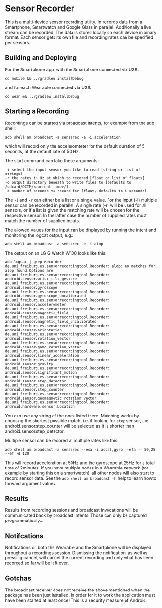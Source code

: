 # Sensor Recorder

 This is a multi-device sensor recording utility.
 In records data from a Smartphone, Smartwatch and Google Glass in parallel.
 Additionally a live stream can be recorded.
 The data is stored locally on each device in binary format.
 Each sensor gets its own file and recording rates can be specified per sensors.

## Building and Deploying

 For the Smartphone app, with the Smartphone connected via USB:

    cd mobile && ../gradlew installDebug

 and for each Wearable connected via USB:

    cd wear && ../gradlew installDebug

## Starting a Recording

 Recordings can be started via broadcast intents, for example from the adb shell:

    adb shell am broadcast -a senserec -e -i acceleration 

 which will record only the acceleromteter for the default duration of 5 seconds, at the default rate of 50 Hz.

 The start command can take these arguments:

    -i select the input sensor you like to read [string or list of strings]
    -r the rates in Hz at which to recored [float or list of floats]
    -o output directory beneath to write files to [defaults to /sdcard/DCIM/<current time>/]
    -d number of seconds to record for [float, defaults to 5 seconds]

 The ```-i``` and ```-r``` can either be a list or a single value. For the input (-i) multiple sensor can be recorded in parallel. A single rate (-r) will be used for all sensors, or if a list is given the matching rate will be chosen for the respective sensor. In the latter case the number of supplied rates must match the number of supplied inputs.

 The allowed values for the input can be displayed by running the intent and monitoring the logcat output, e.g.:

    adb shell am broadcast -a senserec -e -i alop 

 The output on an LG G Watch W100 looks like this:

    adb logcat | grep Recorder
    de.uni_freiburg.es.sensorrecordingtool.Recorder: alop: no matches for alop found.Options are: 
    de.uni_freiburg.es.sensorrecordingtool.Recorder: android.sensor.wrist_tilt_gesture
    de.uni_freiburg.es.sensorrecordingtool.Recorder: android.sensor.gyroscope
    de.uni_freiburg.es.sensorrecordingtool.Recorder: android.sensor.gyroscope_uncalibrated
    de.uni_freiburg.es.sensorrecordingtool.Recorder: android.sensor.accelerometer
    de.uni_freiburg.es.sensorrecordingtool.Recorder: android.sensor.magnetic_field
    de.uni_freiburg.es.sensorrecordingtool.Recorder: android.sensor.magnetic_field_uncalibrated
    de.uni_freiburg.es.sensorrecordingtool.Recorder: android.sensor.orientation
    de.uni_freiburg.es.sensorrecordingtool.Recorder: android.sensor.rotation_vector
    de.uni_freiburg.es.sensorrecordingtool.Recorder: android.sensor.game_rotation_vector
    de.uni_freiburg.es.sensorrecordingtool.Recorder: android.sensor.linear_acceleration
    de.uni_freiburg.es.sensorrecordingtool.Recorder: android.sensor.gravity
    de.uni_freiburg.es.sensorrecordingtool.Recorder: android.sensor.significant_motion
    de.uni_freiburg.es.sensorrecordingtool.Recorder: android.sensor.step_detector
    de.uni_freiburg.es.sensorrecordingtool.Recorder: android.sensor.step_counter
    de.uni_freiburg.es.sensorrecordingtool.Recorder: android.sensor.geomagnetic_rotation_vector
    de.uni_freiburg.es.sensorrecordingtool.Recorder: android.hardware.sensor.Location

 You can use any string of the ones listed there. Matching works by choosing the shortest possible match, i.e. if looking for ```step``` sensor, the android.sensor.step_counter will be selected as it is shorter than android.sensor.step_detector.

 Multiple sensor can be recored at multiple rates like this:

    adb shell am broadcast -a senserec --esa -i accel,gyro --efa -r 50,25 --ef -d 120 

 This will record acceleration at 50Hz and the gyroscope at 25Hz for a total time of 2minutes. If you have multiple nodes in a Wearable network (for example by starting this on a smartwatch), all other nodes will also start to record sensor data. See the ```adb shell am broadcast -h``` help to learn howto forward argument values.

## Results

 Results from recording sessions and broadcast invocations will be communicated back by broadcast intents. Those can only be captured programmatically...

## Notifcations

 Notifications on both the Wearable and the Smartphone will be displayed throughout a recordings session. Dismissing the notification, as well as pressing cancel, will cancel the current recording and only what has been recorded so far will be left over.

## Gotchas

 The broadcast receiver does not receive the above mentioned when the package has been just installed. In order for it to work the application must have been started at least once! This is a security measure of Android.
